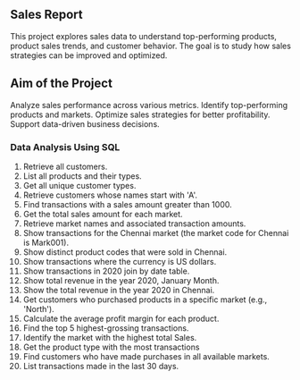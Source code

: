 ## Sales Report
This project explores sales data to understand top-performing products, product sales trends, and customer behavior. The goal is to study how sales strategies can be improved and optimized.

## Aim of the Project
Analyze sales performance across various metrics.
Identify top-performing products and markets.
Optimize sales strategies for better profitability.
Support data-driven business decisions.

### Data Analysis Using SQL
1.	Retrieve all customers.
2.	List all products and their types.
3.	Get all unique customer types.
4.	Retrieve customers whose names start with 'A'.
5.	Find transactions with a sales amount greater than 1000.
6.	Get the total sales amount for each market.
7.	Retrieve market names and associated transaction amounts.
8.	Show transactions for the Chennai market (the market code for Chennai is Mark001).
9.	Show distinct product codes that were sold in Chennai.
10.	Show transactions where the currency is US dollars.
11.	Show transactions in 2020 join by date table.
12.	Show total revenue in the year 2020, January Month.
13.	Show the total revenue in the year 2020 in Chennai.
14.	Get customers who purchased products in a specific market (e.g., 'North').
15.	Calculate the average profit margin for each product.
16.	Find the top 5 highest-grossing transactions.
17.	Identify the market with the highest total Sales.
18.	Get the product type with the most transactions
19.	Find customers who have made purchases in all available markets.
20.	List transactions made in the last 30 days.

	




  
